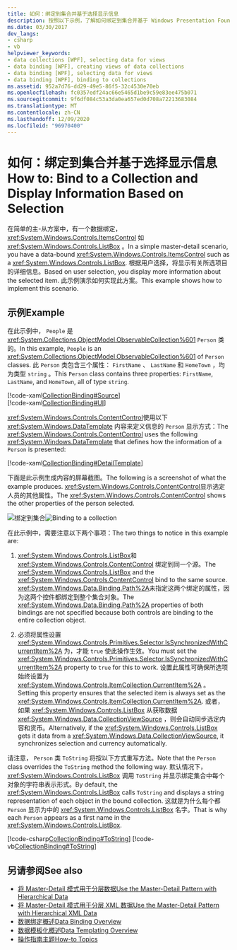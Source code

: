 ```yaml
---
title: 如何：绑定到集合并基于选择显示信息
description: 按照以下示例，了解如何绑定到集合并基于 Windows Presentation Foundation (WPF) 中的选定内容显示信息。
ms.date: 03/30/2017
dev_langs:
- csharp
- vb
helpviewer_keywords:
- data collections [WPF], selecting data for views
- data binding [WPF], creating views of data collections
- data binding [WPF], selecting data for views
- data binding [WPF], binding to collections
ms.assetid: 952a7d76-dd29-49e5-86f5-32c4530e70eb
ms.openlocfilehash: fc0357edf24ac66e5465d1be9c59e83ee475b071
ms.sourcegitcommit: 9f6df084c53a3da0ea657ed0d708a72213683084
ms.translationtype: MT
ms.contentlocale: zh-CN
ms.lasthandoff: 12/09/2020
ms.locfileid: "96970400"
---
```

# <a name="how-to-bind-to-a-collection-and-display-information-based-on-selection"></a><span data-ttu-id="fa74a-103">如何：绑定到集合并基于选择显示信息</span><span class="sxs-lookup"><span data-stu-id="fa74a-103">How to: Bind to a Collection and Display Information Based on Selection</span></span>
<span data-ttu-id="fa74a-104">在简单的主-从方案中，有一个数据绑定， <xref:System.Windows.Controls.ItemsControl> 如 <xref:System.Windows.Controls.ListBox> 。</span><span class="sxs-lookup"><span data-stu-id="fa74a-104">In a simple master-detail scenario, you have a data-bound <xref:System.Windows.Controls.ItemsControl> such as a <xref:System.Windows.Controls.ListBox>.</span></span> <span data-ttu-id="fa74a-105">根据用户选择，将显示有关所选项目的详细信息。</span><span class="sxs-lookup"><span data-stu-id="fa74a-105">Based on user selection, you display more information about the selected item.</span></span> <span data-ttu-id="fa74a-106">此示例演示如何实现此方案。</span><span class="sxs-lookup"><span data-stu-id="fa74a-106">This example shows how to implement this scenario.</span></span>  
  
## <a name="example"></a><span data-ttu-id="fa74a-107">示例</span><span class="sxs-lookup"><span data-stu-id="fa74a-107">Example</span></span>  
 <span data-ttu-id="fa74a-108">在此示例中， `People` 是 <xref:System.Collections.ObjectModel.ObservableCollection%601> `Person` 类的。</span><span class="sxs-lookup"><span data-stu-id="fa74a-108">In this example, `People` is an <xref:System.Collections.ObjectModel.ObservableCollection%601> of `Person` classes.</span></span> <span data-ttu-id="fa74a-109">此 `Person` 类包含三个属性： `FirstName` 、 `LastName` 和 `HomeTown` ，均为类型 `string` 。</span><span class="sxs-lookup"><span data-stu-id="fa74a-109">This `Person` class contains three properties: `FirstName`, `LastName`, and `HomeTown`, all of type `string`.</span></span>  
  
 [!code-xaml[CollectionBinding#Source](~/samples/snippets/csharp/VS_Snippets_Wpf/CollectionBinding/CSharp/Window1.xaml#source)]  
[!code-xaml[CollectionBinding#UI](~/samples/snippets/csharp/VS_Snippets_Wpf/CollectionBinding/CSharp/Window1.xaml#ui)]  
  
 <span data-ttu-id="fa74a-110"><xref:System.Windows.Controls.ContentControl>使用以下 <xref:System.Windows.DataTemplate> 内容来定义信息的 `Person` 显示方式：</span><span class="sxs-lookup"><span data-stu-id="fa74a-110">The <xref:System.Windows.Controls.ContentControl> uses the following <xref:System.Windows.DataTemplate> that defines how the information of a `Person` is presented:</span></span>  
  
 [!code-xaml[CollectionBinding#DetailTemplate](~/samples/snippets/csharp/VS_Snippets_Wpf/CollectionBinding/CSharp/Window1.xaml#detailtemplate)]  
  
 <span data-ttu-id="fa74a-111">下面是此示例生成内容的屏幕截图。</span><span class="sxs-lookup"><span data-stu-id="fa74a-111">The following is a screenshot of what the example produces.</span></span> <span data-ttu-id="fa74a-112"><xref:System.Windows.Controls.ContentControl>显示选定人员的其他属性。</span><span class="sxs-lookup"><span data-stu-id="fa74a-112">The <xref:System.Windows.Controls.ContentControl> shows the other properties of the person selected.</span></span>  
  
 <span data-ttu-id="fa74a-113">![绑定到集合](./media/databinding-collectionbindingsample.png "DataBinding_CollectionBindingSample")</span><span class="sxs-lookup"><span data-stu-id="fa74a-113">![Binding to a collection](./media/databinding-collectionbindingsample.png "DataBinding_CollectionBindingSample")</span></span>  
  
 <span data-ttu-id="fa74a-114">在此示例中，需要注意以下两个事项：</span><span class="sxs-lookup"><span data-stu-id="fa74a-114">The two things to notice in this example are:</span></span>  
  
1. <span data-ttu-id="fa74a-115"><xref:System.Windows.Controls.ListBox>和 <xref:System.Windows.Controls.ContentControl> 绑定到同一个源。</span><span class="sxs-lookup"><span data-stu-id="fa74a-115">The <xref:System.Windows.Controls.ListBox> and the <xref:System.Windows.Controls.ContentControl> bind to the same source.</span></span> <span data-ttu-id="fa74a-116"><xref:System.Windows.Data.Binding.Path%2A>未指定这两个绑定的属性，因为这两个控件都绑定到整个集合对象。</span><span class="sxs-lookup"><span data-stu-id="fa74a-116">The <xref:System.Windows.Data.Binding.Path%2A> properties of both bindings are not specified because both controls are binding to the entire collection object.</span></span>  
  
2. <span data-ttu-id="fa74a-117">必须将属性设置 <xref:System.Windows.Controls.Primitives.Selector.IsSynchronizedWithCurrentItem%2A> 为，才能 `true` 使此操作生效。</span><span class="sxs-lookup"><span data-stu-id="fa74a-117">You must set the <xref:System.Windows.Controls.Primitives.Selector.IsSynchronizedWithCurrentItem%2A> property to `true` for this to work.</span></span> <span data-ttu-id="fa74a-118">设置此属性可确保所选项始终设置为 <xref:System.Windows.Controls.ItemCollection.CurrentItem%2A> 。</span><span class="sxs-lookup"><span data-stu-id="fa74a-118">Setting this property ensures that the selected item is always set as the <xref:System.Windows.Controls.ItemCollection.CurrentItem%2A>.</span></span> <span data-ttu-id="fa74a-119">或者，如果 <xref:System.Windows.Controls.ListBox> 从获取数据 <xref:System.Windows.Data.CollectionViewSource> ，则会自动同步选定内容和货币。</span><span class="sxs-lookup"><span data-stu-id="fa74a-119">Alternatively, if the <xref:System.Windows.Controls.ListBox> gets it data from a <xref:System.Windows.Data.CollectionViewSource>, it synchronizes selection and currency automatically.</span></span>  
  
 <span data-ttu-id="fa74a-120">请注意， `Person` 类 `ToString` 将按以下方式重写方法。</span><span class="sxs-lookup"><span data-stu-id="fa74a-120">Note that the `Person` class overrides the `ToString` method the following way.</span></span> <span data-ttu-id="fa74a-121">默认情况下， <xref:System.Windows.Controls.ListBox> 调用 `ToString` 并显示绑定集合中每个对象的字符串表示形式。</span><span class="sxs-lookup"><span data-stu-id="fa74a-121">By default, the <xref:System.Windows.Controls.ListBox> calls `ToString` and displays a string representation of each object in the bound collection.</span></span> <span data-ttu-id="fa74a-122">这就是为什么每个都 `Person` 显示为中的 <xref:System.Windows.Controls.ListBox> 名字。</span><span class="sxs-lookup"><span data-stu-id="fa74a-122">That is why each `Person` appears as a first name in the <xref:System.Windows.Controls.ListBox>.</span></span>  
  
 [!code-csharp[CollectionBinding#ToString](~/samples/snippets/csharp/VS_Snippets_Wpf/CollectionBinding/CSharp/Data.cs#tostring)]
 [!code-vb[CollectionBinding#ToString](~/samples/snippets/visualbasic/VS_Snippets_Wpf/CollectionBinding/VisualBasic/Person.vb#tostring)]  
  
## <a name="see-also"></a><span data-ttu-id="fa74a-123">另请参阅</span><span class="sxs-lookup"><span data-stu-id="fa74a-123">See also</span></span>

- [<span data-ttu-id="fa74a-124">将 Master-Detail 模式用于分层数据</span><span class="sxs-lookup"><span data-stu-id="fa74a-124">Use the Master-Detail Pattern with Hierarchical Data</span></span>](how-to-use-the-master-detail-pattern-with-hierarchical-data.md)
- [<span data-ttu-id="fa74a-125">将 Master-Detail 模式用于分层 XML 数据</span><span class="sxs-lookup"><span data-stu-id="fa74a-125">Use the Master-Detail Pattern with Hierarchical XML Data</span></span>](how-to-use-the-master-detail-pattern-with-hierarchical-xml-data.md)
- [<span data-ttu-id="fa74a-126">数据绑定概述</span><span class="sxs-lookup"><span data-stu-id="fa74a-126">Data Binding Overview</span></span>](/dotnet/desktop-wpf/data/data-binding-overview)
- [<span data-ttu-id="fa74a-127">数据模板化概述</span><span class="sxs-lookup"><span data-stu-id="fa74a-127">Data Templating Overview</span></span>](data-templating-overview.md)
- [<span data-ttu-id="fa74a-128">操作指南主题</span><span class="sxs-lookup"><span data-stu-id="fa74a-128">How-to Topics</span></span>](data-binding-how-to-topics.md)
